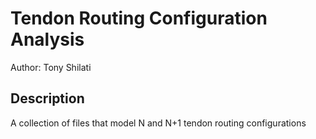 # Tendon Routing Configuration Analysis
Author: Tony Shilati

## Description
A collection of files that model N and N+1 tendon routing configurations
